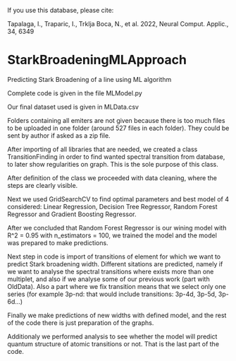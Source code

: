 If you use this database, please cite:

Tapalaga, I., Traparic, I., Trklja Boca, N., et al. 2022, Neural Comput. Applic., 34, 6349

# StarkBroadeningMLApproach
Predicting Stark Broadening of a line using ML algorithm

Complete code is given in the file MLModel.py 

Our final dataset used is given in MLData.csv

Folders containing all emiters are not given because there is too much files to be uploaded in one folder (around 527 files in each folder). They could be sent by author if asked as a zip file.

After importing of all libraries that are needed, we created a class TransitionFinding in order to find wanted spectral transition from database, to later show regularities on graph. This is the sole purpose of this class.

After definition of the class we proceeded with data cleaning, where the steps are clearly visible.

Next we used GridSearchCV to find optimal parameters and best model of 4 considered: Linear Regression, Decision Tree Regressor, Random Forest Regressor and Gradient Boosting Regressor.

After we concluded that Random Forest Regressor is our wining model with R^2 = 0.95 with n_estimators = 100, we trained the model and the model was prepared to make predictions.

Next step in code is import of transitions of element for which we want to predict Stark broadening width. Different sitations are predicted, namely if we want to analyse the spectral transitions where exists more than one multiplet, and also if we analyse some of our previous work (part with OldData). Also a part where we fix transition means that we select only one series (for example 3p-nd: that would include transitions: 3p-4d, 3p-5d, 3p-6d...)

Finally we make predictions of new widths with defined model, and the rest of the code there is just preparation of the graphs.

Additionaly we performed analysis to see whether the model will predict quantum structure of atomic transitions or not. That is the last part of the code. 


